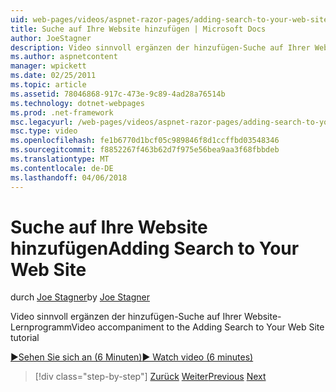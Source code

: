 ```yaml
---
uid: web-pages/videos/aspnet-razor-pages/adding-search-to-your-web-site
title: Suche auf Ihre Website hinzufügen | Microsoft Docs
author: JoeStagner
description: Video sinnvoll ergänzen der hinzufügen-Suche auf Ihrer Website-Lernprogramm
ms.author: aspnetcontent
manager: wpickett
ms.date: 02/25/2011
ms.topic: article
ms.assetid: 78046868-917c-473e-9c89-4ad28a76514b
ms.technology: dotnet-webpages
ms.prod: .net-framework
msc.legacyurl: /web-pages/videos/aspnet-razor-pages/adding-search-to-your-web-site
msc.type: video
ms.openlocfilehash: fe1b6770d1bcf05c989846f8d1ccffbd03548346
ms.sourcegitcommit: f8852267f463b62d7f975e56bea9aa3f68fbbdeb
ms.translationtype: MT
ms.contentlocale: de-DE
ms.lasthandoff: 04/06/2018
---
```

<a name="adding-search-to-your-web-site"></a><span data-ttu-id="1a69f-103">Suche auf Ihre Website hinzufügen</span><span class="sxs-lookup"><span data-stu-id="1a69f-103">Adding Search to Your Web Site</span></span>
====================
<span data-ttu-id="1a69f-104">durch [Joe Stagner](https://github.com/JoeStagner)</span><span class="sxs-lookup"><span data-stu-id="1a69f-104">by [Joe Stagner](https://github.com/JoeStagner)</span></span>

<span data-ttu-id="1a69f-105">Video sinnvoll ergänzen der hinzufügen-Suche auf Ihrer Website-Lernprogramm</span><span class="sxs-lookup"><span data-stu-id="1a69f-105">Video accompaniment to the Adding Search to Your Web Site tutorial</span></span>

[<span data-ttu-id="1a69f-106">&#9654;Sehen Sie sich an (6 Minuten)</span><span class="sxs-lookup"><span data-stu-id="1a69f-106">&#9654; Watch video (6 minutes)</span></span>](https://channel9.msdn.com/Blogs/ASP-NET-Site-Videos/adding-search-to-your-web-site)

> [!div class="step-by-step"]
> <span data-ttu-id="1a69f-107">[Zurück](adding-email-to-your-web-site.md)
> [Weiter](adding-social-networking-to-your-website.md)</span><span class="sxs-lookup"><span data-stu-id="1a69f-107">[Previous](adding-email-to-your-web-site.md)
[Next](adding-social-networking-to-your-website.md)</span></span>
